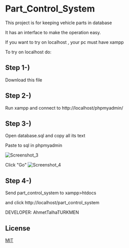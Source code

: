 # Part_Control_System

This project is for keeping vehicle parts in database

It has an interface to make the operation easy.

If you want to try on localhost , your pc must have xampp 

To try on localhost do:

## Step 1-)
Download this file

## Step 2-)
Run xampp and connect to  http://localhost/phpmyadmin/

## Step 3-)
Open database.sql and copy all its text 

Paste to sql in phpmyadmin

![Screenshot_3](https://user-images.githubusercontent.com/75725469/174101352-cc0671fa-8ced-4120-9626-7e0337fbef3f.png)

Click "Go"
![Screenshot_4](https://user-images.githubusercontent.com/75725469/174109549-09c27d68-2187-4137-8e16-ad18be734c17.png)


## Step 4-)
Send part_control_system to xampp>htdocs

and click http://localhost/part_control_system

DEVELOPER: AhmetTalhaTURKMEN

## License
[MIT](https://choosealicense.com/licenses/mit/)
